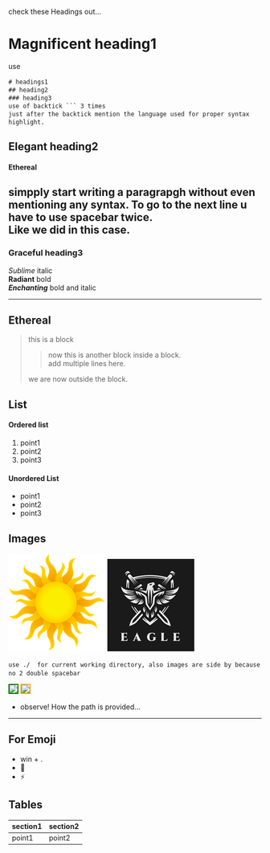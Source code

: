 check these Headings out...
# Magnificent heading1

use
```
# headings1
## heading2
### heading3
use of backtick ``` 3 times  
just after the backtick mention the language used for proper syntax highlight.
```
## Elegant heading2 
#### Ethereal
simpply start writing a paragrapgh without even mentioning any syntax. To go to the next line u have to use spacebar twice.  
Like we did in this case.  
---
### Graceful heading3
*Sublime* italic  
**Radiant** bold   
_**Enchanting**_ bold and italic

---

## Ethereal  
>this is a block
>>now this is another block inside a block.  
add multiple lines here.  
>>
>we are now outside the block.

## List

#### Ordered list  
1. point1
2. point2
3. point3

#### Unordered List
- point1
- point2
- point3

## Images


![localImage](devopsPic1.png)      <!--You can not adjust image size in markdown -->
![2nd_image](./devopsPic4.png) <!-- use ./  for current working directory, also images are side by because no 2 double spacebar-->  

`use ./  for current working directory, also images are side by because no 2 double spacebar`  

<img src="devopsPic2.png" width="10%" style="align:center; border: 2px solid green">

<img src="devopsPic3.png" width="15%" style="border:2px solid orange">  



- observe! How the path is provided...


---
## For Emoji

- win + .  
- 🚀  
- ⚡

## Tables  
|section1|section2|
|---|---|
|point1|point2|